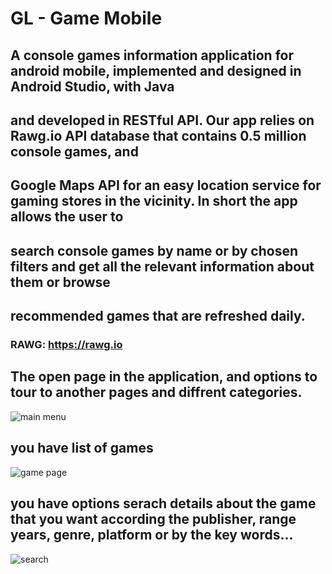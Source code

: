 
# GL - Game Mobile

## A console games information application for android mobile, implemented and designed in Android Studio, with Java
## and developed in RESTful API. Our app relies on Rawg.io API database that contains 0.5 million console games, and
## Google Maps API for an easy location service for gaming stores in the vicinity. In short the app allows the user to
## search console games by name or by chosen filters and get all the relevant information about them or browse
## recommended games that are refreshed daily.
### RAWG:  https://rawg.io 

## The open page in the application, and options to tour to another pages and diffrent categories.
![main menu](https://user-images.githubusercontent.com/36056001/127822109-5666a1d8-af66-4cae-b6c6-ff69aa67d47a.png)

## you have list of games
![game page](https://user-images.githubusercontent.com/36056001/127822294-140cf6a9-f0ee-4118-a5d5-4e234f537326.png)

## you have options serach details about the game that you want according the publisher, range years, genre, platform or by the key words...
![search](https://user-images.githubusercontent.com/36056001/127822472-9bb3ef1a-9894-4734-a8fb-63026d841daf.png)
